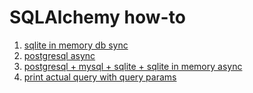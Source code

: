 # SQLAlchemy how-to

1. [sqlite in memory db sync](sqlite.md)
2. [postgresql async](asyncpg.md)
3. [postgresql + mysql + sqlite + sqlite in memory async](all-db.md)
4. [print actual query with query params](print_query.md)
